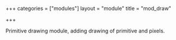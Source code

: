 +++
categories = ["modules"]
layout = "module"
title = "mod_draw"

+++

Primitive drawing module, adding drawing of primitive and pixels.
